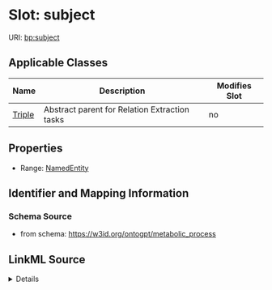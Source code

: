 

# Slot: subject

URI: [bp:subject](http://w3id.org/ontogpt/metabolic-process-templatesubject)



<!-- no inheritance hierarchy -->





## Applicable Classes

| Name | Description | Modifies Slot |
| --- | --- | --- |
| [Triple](Triple.md) | Abstract parent for Relation Extraction tasks |  no  |







## Properties

* Range: [NamedEntity](NamedEntity.md)





## Identifier and Mapping Information







### Schema Source


* from schema: https://w3id.org/ontogpt/metabolic_process




## LinkML Source

<details>
```yaml
name: subject
from_schema: https://w3id.org/ontogpt/metabolic_process
rank: 1000
alias: subject
owner: Triple
domain_of:
- Triple
range: NamedEntity

```
</details>